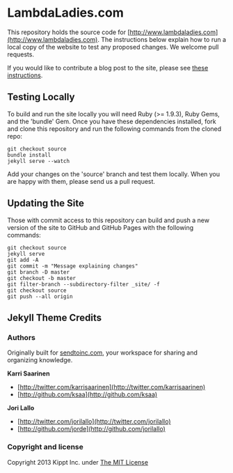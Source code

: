 # LambdaLadies.com

This repository holds the source code for [http://www.lambdaladies.com](http://www.lambdaladies.com). The instructions below explain how to run a local copy of the website to test any proposed changes. We welcome pull requests.

If you would like to contribute a blog post to the site, please see [these instructions](CONTRIBUTING.md).

## Testing Locally

To build and run the site locally you will need Ruby (>= 1.9.3), Ruby Gems, and the 'bundle' Gem. Once you have these dependencies installed, fork and clone this repository and run the following commands from the cloned repo: 

    git checkout source
    bundle install
    jekyll serve --watch

Add your changes on the 'source' branch and test them locally. When you are happy with them, please send us a pull request.

## Updating the Site

Those with commit access to this repository can build and push a new version of the site to GitHub and GitHub Pages with the following commands: 

    git checkout source
    jekyll serve
    git add -A
    git commit -m "Message explaining changes"
    git branch -D master
    git checkout -b master
    git filter-branch --subdirectory-filter _site/ -f
    git checkout source
    git push --all origin

## Jekyll Theme Credits

### Authors

Originally built for [sendtoinc.com](https://sendtoinc.com), your workspace for sharing and organizing knowledge.

**Karri Saarinen**

+ [http://twitter.com/karrisaarinen](http://twitter.com/karrisaarinen)
+ [http://github.com/ksaa](http://github.com/ksaa)

**Jori Lallo**

+ [http://twitter.com/jorilallo](http://twitter.com/jorilallo)
+ [http://github.com/jorde](http://github.com/jorilallo)

### Copyright and license

Copyright 2013 Kippt Inc. under [The MIT License ](LICENSE)

